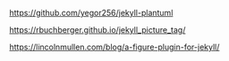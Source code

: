 https://github.com/yegor256/jekyll-plantuml

https://rbuchberger.github.io/jekyll_picture_tag/

https://lincolnmullen.com/blog/a-figure-plugin-for-jekyll/


